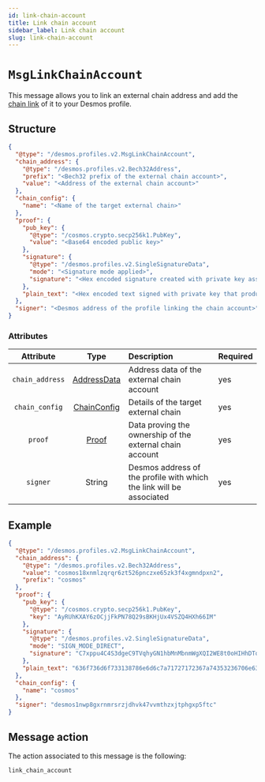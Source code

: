 ```yaml
---
id: link-chain-account
title: Link chain account
sidebar_label: Link chain account
slug: link-chain-account
---
```


# `MsgLinkChainAccount`
This message allows you to link an external chain address 
and add the [chain link](../../02-types/profiles/chain-link.md) of it to your Desmos profile.

## Structure

```json
{
  "@type": "/desmos.profiles.v2.MsgLinkChainAccount",
  "chain_address": {
    "@type": "/desmos.profiles.v2.Bech32Address",
    "prefix": "<Bech32 prefix of the external chain account>",
    "value": "<Address of the external chain account>"
  },
  "chain_config": {
    "name": "<Name of the target external chain>"
  },
  "proof": {
    "pub_key": {
      "@type": "/cosmos.crypto.secp256k1.PubKey",
      "value": "<Base64 encoded public key>"
    },
    "signature": {
      "@type": "/desmos.profiles.v2.SingleSignatureData",
      "mode": "<Signature mode applied>",
      "signature": "<Hex encoded signature created with private key associated to the given public key>"
    },
    "plain_text": "<Hex encoded text signed with private key that produce the signature>"
  },
  "signer": "<Desmos address of the profile linking the chain account>"
}
```

### Attributes

| Attribute | Type | Description | Required |
| :-------: | :----: | :-------- | :------- |
| `chain_address` | [AddressData](../../02-types/profiles/chain-link.md#Contained-data) | Address data of the external chain account | yes |
| `chain_config` | [ChainConfig](../../02-types/profiles/chain-link.md#Contained-data) | Details of the target external chain | yes |
| `proof` | [Proof](../../02-types/profiles/chain-link.md#Contained-data) | Data proving the ownership of the external chain account | yes |
| `signer` | String | Desmos address of the profile with which the link will be associated | yes |


## Example

```json
{
  "@type": "/desmos.profiles.v2.MsgLinkChainAccount",
  "chain_address": {
    "@type": "/desmos.profiles.v2.Bech32Address",
    "value": "cosmos18xnmlzqrqr6zt526pnczxe65zk3f4xgmndpxn2",
    "prefix": "cosmos"
  },
  "proof": {
    "pub_key": {
      "@type": "/cosmos.crypto.secp256k1.PubKey",
      "key": "AyRUhKXAY6zOCjjFkPN78Q29sBKHjUx4VSZQ4HXh66IM"
    },
    "signature": {
      "@type": "/desmos.profiles.v2.SingleSignatureData",
      "mode": "SIGN_MODE_DIRECT",
      "signature": "C7xppu4C4S3dgeC9TVqhyGN1hbMnMbnmWgXQI2WE8t0oHIHhDTqXyZgzhNNYiBO7ulno3G8EXO3Ep5KMFngyFg=="
    },
    "plain_text": "636f736d6f733138786e6d6c7a71727172367a74353236706e637a786536357a6b33663478676d6e6470786e32"
  },
  "chain_config": {
    "name": "cosmos"
  },
  "signer": "desmos1nwp8gxrnmrsrzjdhvk47vvmthzxjtphgxp5ftc"
}
```

## Message action
The action associated to this message is the following:

```
link_chain_account
```